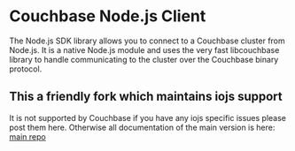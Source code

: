 # Couchbase Node.js Client

The Node.js SDK library allows you to connect to a Couchbase cluster from 
Node.js. It is a native Node.js module and uses the very fast libcouchbase 
library to handle communicating to the cluster over the Couchbase binary
protocol.

## This a friendly fork which maintains iojs support

It is not supported by Couchbase if you have any iojs specific issues please post them here. Otherwise all documentation of the main version is here: [main repo](https://github.com/couchbase/couchnode)
